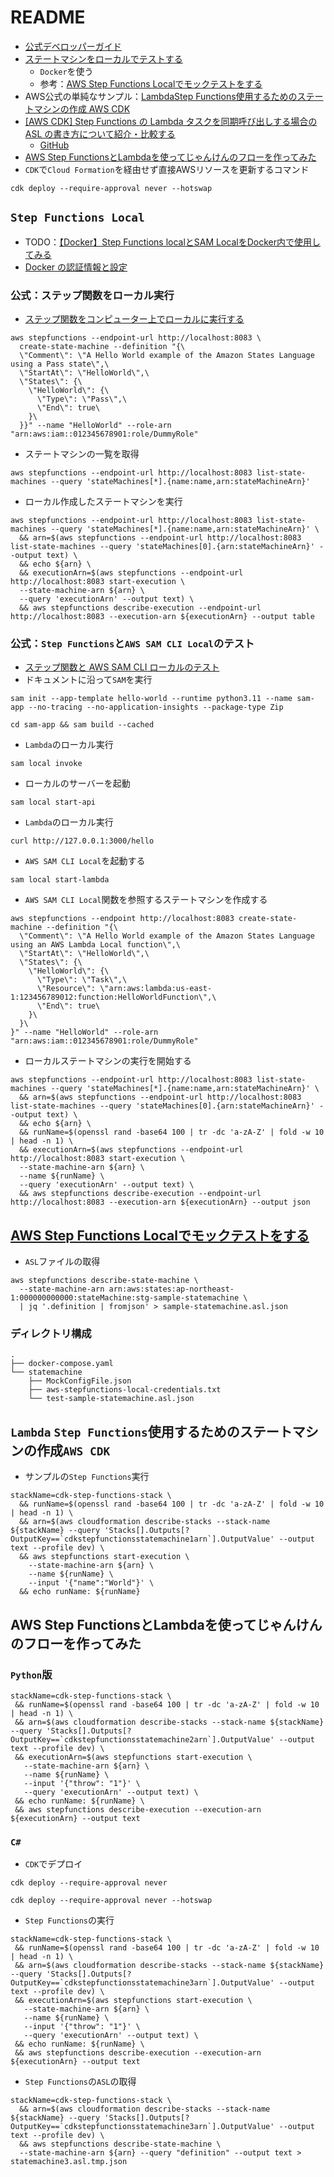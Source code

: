 # README

- [公式デベロッパーガイド](https://docs.aws.amazon.com/ja_jp/step-functions/latest/dg/welcome.html)
- [ステートマシンをローカルでテストする](https://docs.aws.amazon.com/ja_jp/step-functions/latest/dg/sfn-local.html)
    - `Docker`を使う
    - 参考：[AWS Step Functions Localでモックテストをする](https://qiita.com/taskforce_Hisui/items/397ed38f0cdae94b0941)
- AWS公式の単純なサンプル：[LambdaStep Functions使用するためのステートマシンの作成 AWS CDK](https://docs.aws.amazon.com/ja_jp/step-functions/latest/dg/tutorial-lambda-state-machine-cdk.html)
- [[AWS CDK] Step Functions の Lambda タスクを同期呼び出しする場合の ASL の書き方について紹介・比較する](https://zenn.dev/hassaku63/articles/aefff9ebfee49f)
    - [GitHub](https://github.com/hassaku63/cdk-sfn-example)  
- [AWS Step FunctionsとLambdaを使ってじゃんけんのフローを作ってみた](https://liginc.co.jp/592766)
- `CDK`で`Cloud Formation`を経由せず直接AWSリソースを更新するコマンド

```shell
cdk deploy --require-approval never --hotswap
```

## `Step Functions Local`

- TODO：[【Docker】Step Functions localとSAM LocalをDocker内で使用してみる](https://kakkoyakakko2.hatenablog.com/entry/aws-sfn-local)
- [Docker の認証情報と設定](https://docs.aws.amazon.com/ja_jp/step-functions/latest/dg/sfn-local-config-options.html)

### 公式：ステップ関数をローカル実行

- [ステップ関数をコンピューター上でローカルに実行する](https://docs.aws.amazon.com/ja_jp/step-functions/latest/dg/sfn-local-computer.html)

```shell
aws stepfunctions --endpoint-url http://localhost:8083 \
  create-state-machine --definition "{\
  \"Comment\": \"A Hello World example of the Amazon States Language using a Pass state\",\
  \"StartAt\": \"HelloWorld\",\
  \"States\": {\
    \"HelloWorld\": {\
      \"Type\": \"Pass\",\
      \"End\": true\
    }\
  }}" --name "HelloWorld" --role-arn "arn:aws:iam::012345678901:role/DummyRole"
```

- ステートマシンの一覧を取得

```shell
aws stepfunctions --endpoint-url http://localhost:8083 list-state-machines --query 'stateMachines[*].{name:name,arn:stateMachineArn}'
```

- ローカル作成したステートマシンを実行

```shell
aws stepfunctions --endpoint-url http://localhost:8083 list-state-machines --query 'stateMachines[*].{name:name,arn:stateMachineArn}' \
  && arn=$(aws stepfunctions --endpoint-url http://localhost:8083 list-state-machines --query 'stateMachines[0].{arn:stateMachineArn}' --output text) \
  && echo ${arn} \
  && executionArn=$(aws stepfunctions --endpoint-url http://localhost:8083 start-execution \
  --state-machine-arn ${arn} \
  --query 'executionArn' --output text) \
  && aws stepfunctions describe-execution --endpoint-url http://localhost:8083 --execution-arn ${executionArn} --output table
```

### 公式：`Step Functions`と`AWS SAM CLI Local`のテスト

- [ステップ関数と AWS SAM CLI ローカルのテスト](https://docs.aws.amazon.com/ja_jp/step-functions/latest/dg/sfn-local-lambda.html)
- ドキュメントに沿って`SAM`を実行

```shell
sam init --app-template hello-world --runtime python3.11 --name sam-app --no-tracing --no-application-insights --package-type Zip 
```

```shell
cd sam-app && sam build --cached
```

- `Lambda`のローカル実行

```shell
sam local invoke
```

- ローカルのサーバーを起動

```shell
sam local start-api
```

- `Lambda`のローカル実行

```shell
curl http://127.0.0.1:3000/hello
```

- `AWS SAM CLI Local`を起動する

```shell
sam local start-lambda
```

- `AWS SAM CLI Local`関数を参照するステートマシンを作成する

```shell
aws stepfunctions --endpoint http://localhost:8083 create-state-machine --definition "{\
  \"Comment\": \"A Hello World example of the Amazon States Language using an AWS Lambda Local function\",\
  \"StartAt\": \"HelloWorld\",\
  \"States\": {\
    \"HelloWorld\": {\
      \"Type\": \"Task\",\
      \"Resource\": \"arn:aws:lambda:us-east-1:123456789012:function:HelloWorldFunction\",\
      \"End\": true\
    }\
  }\
}" --name "HelloWorld" --role-arn "arn:aws:iam::012345678901:role/DummyRole"
```

- ローカルステートマシンの実行を開始する

```shell
aws stepfunctions --endpoint-url http://localhost:8083 list-state-machines --query 'stateMachines[*].{name:name,arn:stateMachineArn}' \
  && arn=$(aws stepfunctions --endpoint-url http://localhost:8083 list-state-machines --query 'stateMachines[0].{arn:stateMachineArn}' --output text) \
  && echo ${arn} \
  && runName=$(openssl rand -base64 100 | tr -dc 'a-zA-Z' | fold -w 10 | head -n 1) \
  && executionArn=$(aws stepfunctions --endpoint-url http://localhost:8083 start-execution \
  --state-machine-arn ${arn} \
  --name ${runName} \
  --query 'executionArn' --output text) \
  && aws stepfunctions describe-execution --endpoint-url http://localhost:8083 --execution-arn ${executionArn} --output json
```

## [AWS Step Functions Localでモックテストをする](https://qiita.com/taskforce_Hisui/items/397ed38f0cdae94b0941)

- `ASL`ファイルの取得

```shell
aws stepfunctions describe-state-machine \
  --state-machine-arn arn:aws:states:ap-northeast-1:000000000000:stateMachine:stg-sample-statemachine \
  | jq '.definition | fromjson' > sample-statemachine.asl.json 
```

### ディレクトリ構成

```
.
├── docker-compose.yaml
└── statemachine
    ├── MockConfigFile.json
    ├── aws-stepfunctions-local-credentials.txt
    └── test-sample-statemachine.asl.json
```

## `Lambda` `Step Functions`使用するためのステートマシンの作成`AWS CDK`

- サンプルの`Step Functions`実行

```shell
stackName=cdk-step-functions-stack \
  && runName=$(openssl rand -base64 100 | tr -dc 'a-zA-Z' | fold -w 10 | head -n 1) \
  && arn=$(aws cloudformation describe-stacks --stack-name ${stackName} --query 'Stacks[].Outputs[?OutputKey==`cdkstepfunctionsstatemachine1arn`].OutputValue' --output text --profile dev) \
  && aws stepfunctions start-execution \
    --state-machine-arn ${arn} \
    --name ${runName} \
    --input '{"name":"World"}' \
  && echo runName: ${runName}
```

## AWS Step FunctionsとLambdaを使ってじゃんけんのフローを作ってみた

### `Python`版

```shell
stackName=cdk-step-functions-stack \
 && runName=$(openssl rand -base64 100 | tr -dc 'a-zA-Z' | fold -w 10 | head -n 1) \
 && arn=$(aws cloudformation describe-stacks --stack-name ${stackName} --query 'Stacks[].Outputs[?OutputKey==`cdkstepfunctionsstatemachine2arn`].OutputValue' --output text --profile dev) \
 && executionArn=$(aws stepfunctions start-execution \
   --state-machine-arn ${arn} \
   --name ${runName} \
   --input '{"throw": "1"}' \
   --query 'executionArn' --output text) \
 && echo runName: ${runName} \
 && aws stepfunctions describe-execution --execution-arn ${executionArn} --output text
```

### `C#`

- `CDK`でデプロイ

```shell
cdk deploy --require-approval never
```

```shell
cdk deploy --require-approval never --hotswap
```

- `Step Functions`の実行

```shell
stackName=cdk-step-functions-stack \
 && runName=$(openssl rand -base64 100 | tr -dc 'a-zA-Z' | fold -w 10 | head -n 1) \
 && arn=$(aws cloudformation describe-stacks --stack-name ${stackName} --query 'Stacks[].Outputs[?OutputKey==`cdkstepfunctionsstatemachine3arn`].OutputValue' --output text --profile dev) \
 && executionArn=$(aws stepfunctions start-execution \
   --state-machine-arn ${arn} \
   --name ${runName} \
   --input '{"throw": "1"}' \
   --query 'executionArn' --output text) \
 && echo runName: ${runName} \
 && aws stepfunctions describe-execution --execution-arn ${executionArn} --output text
```

- `Step Functions`の`ASL`の取得

```shell
stackName=cdk-step-functions-stack \
  && arn=$(aws cloudformation describe-stacks --stack-name ${stackName} --query 'Stacks[].Outputs[?OutputKey==`cdkstepfunctionsstatemachine3arn`].OutputValue' --output text --profile dev) \
  && aws stepfunctions describe-state-machine \
  --state-machine-arn ${arn} --query "definition" --output text > statemachine3.asl.tmp.json
```
